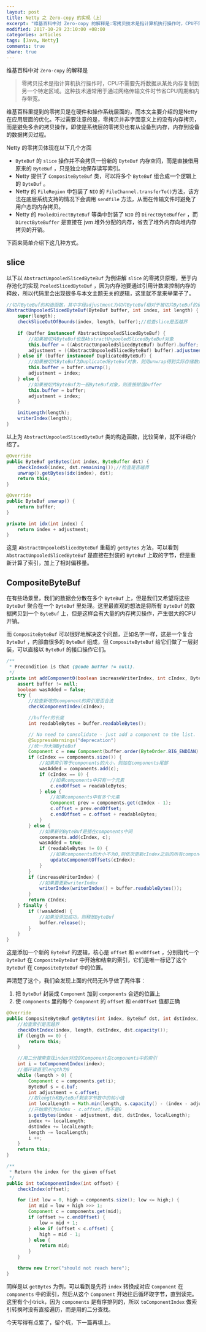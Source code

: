 ```yaml
---
layout: post
title: Netty 之 Zero-copy 的实现（上）
excerpt: "维基百科中对 Zero-copy 的解释是:零拷贝技术是指计算机执行操作时，CPU不需要先将数据从某处内存复制到另一个特定区域。这种技术通常用于通过网络传输文件时节省CPU周期和内存带宽。"
modified: 2017-10-29 23:10:00 +08:00
categories: articles
tags: [Java, Netty]
comments: true
share: true
---
```


维基百科中对 `Zero-copy` 的解释是

> 零拷贝技术是指计算机执行操作时，CPU不需要先将数据从某处内存复制到另一个特定区域。这种技术通常用于通过网络传输文件时节省CPU周期和内存带宽。

维基百科里提到的零拷贝是在硬件和操作系统层面的，而本文主要介绍的是Netty在应用层面的优化。不过需要注意的是，零拷贝并非字面意义上的没有内存拷贝，而是避免多余的拷贝操作，即使是系统层的零拷贝也有从设备到内存，内存到设备的数据拷贝过程。

Netty 的零拷贝体现在以下几个方面

* `ByteBuf` 的 `slice` 操作并不会拷贝一份新的 `ByteBuf` 内存空间，而是直接借用原来的 `ByteBuf` ，只是独立地保存读写索引。
* Netty 提供了 `CompositeByteBuf` 类，可以将多个 `ByteBuf` 组合成一个逻辑上的 `ByteBuf` 。
* Netty 的 `FileRegion` 中包装了 `NIO` 的 `FileChannel.transferTo()`方法，该方法在底层系统支持的情况下会调用 `sendfile` 方法，从而在传输文件时避免了用户态的内存拷贝。
* Netty 的 `PooledDirectByteBuf` 等类中封装了 `NIO` 的 `DirectByteBuffer` ，而 `DirectByteBuffer` 是直接在 jvm 堆外分配的内存，省去了堆外内存向堆内存拷贝的开销。

下面来简单介绍下这几种方式。

## slice

以下以 `AbstractUnpooledSlicedByteBuf` 为例讲解 `slice` 的零拷贝原理，至于内存池化的实现 `PooledSlicedByteBuf` ，因为内存池要通过引用计数来控制内存的释放，所以代码里会出现很多与本文主题无关的逻辑，这里就不拿来举栗子了。

```java 
//切片ByteBuf的构造函数，其中字段adjustment为切片ByteBuf相对于被切片ByteBuf的偏移量，两个ByteBuf共用一块内存空间,字段buffer为实际存储数据的ByteBuf
AbstractUnpooledSlicedByteBuf(ByteBuf buffer, int index, int length) {
    super(length);
    checkSliceOutOfBounds(index, length, buffer);//检查slice是否越界
    
    if (buffer instanceof AbstractUnpooledSlicedByteBuf) {
        //如果被切片ByteBuf也是AbstractUnpooledSlicedByteBuf对象
        this.buffer = ((AbstractUnpooledSlicedByteBuf) buffer).buffer;
        adjustment = ((AbstractUnpooledSlicedByteBuf) buffer).adjustment + index;
    } else if (buffer instanceof DuplicatedByteBuf) {
        //如果被切片ByteBuf为DuplicatedByteBuf对象，则用unwrap得到实际存储数据的ByteBuf赋值buffer
        this.buffer = buffer.unwrap();
        adjustment = index;
    } else {
        //如果被切片ByteBuf为一般ByteBuf对象，则直接赋值buffer
        this.buffer = buffer;
        adjustment = index;
    }

    initLength(length);
    writerIndex(length);
}
```

以上为 `AbstractUnpooledSlicedByteBuf` 类的构造函数，比较简单，就不详细介绍了。

```java
@Override
public ByteBuf getBytes(int index, ByteBuffer dst) {
    checkIndex0(index, dst.remaining());//检查是否越界
    unwrap().getBytes(idx(index), dst);
    return this;
}

@Override
public ByteBuf unwrap() {
    return buffer;
}

private int idx(int index) {
    return index + adjustment;
}
```

这是 `AbstractUnpooledSlicedByteBuf` 重载的 `getBytes` 方法，可以看到 `AbstractUnpooledSlicedByteBuf` 是直接在封装的 `ByteBuf` 上取的字节，但是重新计算了索引，加上了相对偏移量。

## CompositeByteBuf

在有些场景里，我们的数据会分散在多个 `ByteBuf` 上，但是我们又希望将这些 `ByteBuf` 聚合在一个 `ByteBuf` 里处理。这里最直观的想法是将所有 `ByteBuf` 的数据拷贝到一个 `ByteBuf` 上，但是这样会有大量的内存拷贝操作，产生很大的CPU开销。

而 `CompositeByteBuf` 可以很好地解决这个问题，正如名字一样，这是一个复合 `ByteBuf` ，内部由很多的 `ByteBuf` 组成，但 `CompositeByteBuf` 给它们做了一层封装，可以直接以 `ByteBuf` 的接口操作它们。

```java
/**
 * Precondition is that {@code buffer != null}.
 */
private int addComponent0(boolean increaseWriterIndex, int cIndex, ByteBuf buffer) {
    assert buffer != null;
    boolean wasAdded = false;
    try {
        //检查新增的component的索引是否合法
        checkComponentIndex(cIndex);

        //buffer的长度
        int readableBytes = buffer.readableBytes();

        // No need to consolidate - just add a component to the list.
        @SuppressWarnings("deprecation")
        //统一为大端ByteBuf
        Component c = new Component(buffer.order(ByteOrder.BIG_ENDIAN).slice());
        if (cIndex == components.size()) {
            //如果索引等于components的大小，则加在components尾部
            wasAdded = components.add(c);
            if (cIndex == 0) {
                //如果components中只有一个元素
                c.endOffset = readableBytes;
            } else {
                //如果components中有多个元素
                Component prev = components.get(cIndex - 1);
                c.offset = prev.endOffset;
                c.endOffset = c.offset + readableBytes;
            }
        } else {
            //如果新的ByteBuf是插在components中间
            components.add(cIndex, c);
            wasAdded = true;
            if (readableBytes != 0) {
                //如果components的大小不为0,则依次更新cIndex之后的所有components的offset和endOffset
                updateComponentOffsets(cIndex);
            }
        }
        if (increaseWriterIndex) {
            //如果要更新writerIndex
            writerIndex(writerIndex() + buffer.readableBytes());
        }
        return cIndex;
    } finally {
        if (!wasAdded) {
            //如果没添加成功，则释放ByteBuf
            buffer.release();
        }
    }
}
```

这是添加一个新的 `ByteBuf` 的逻辑，核心是 `offset` 和 `endOffset` ，分别指代一个   `ByteBuf` 在 `CompositeByteBuf` 中开始和结束的索引，它们是唯一标记了这个 `ByteBuf` 在 `CompositeByteBuf` 中的位置。

弄清楚了这个，我们会发现上面的代码无外乎做了两件事：
1. 把 `ByteBuf` 封装成 `Component` 加到 `components` 合适的位置上
2. 使 `components` 里的每个 `Component` 的 `offset` 和 `endOffset` 值都正确

```java
@Override
public CompositeByteBuf getBytes(int index, ByteBuf dst, int dstIndex, int length) {
    //检查索引是否越界
    checkDstIndex(index, length, dstIndex, dst.capacity());
    if (length == 0) {
        return this;
    }

    //用二分搜索查找index对应的Component在components中的索引
    int i = toComponentIndex(index);
    //循环读直至length为0
    while (length > 0) {
        Component c = components.get(i);
        ByteBuf s = c.buf;
        int adjustment = c.offset;
        //取length和ByteBuf剩余字节数中的较小值
        int localLength = Math.min(length, s.capacity() - (index - adjustment));
        //开始索引为index - c.offset，而不是0
        s.getBytes(index - adjustment, dst, dstIndex, localLength);
        index += localLength;
        dstIndex += localLength;
        length -= localLength;
        i ++;
    }
    return this;
}

/**
 * Return the index for the given offset
 */
public int toComponentIndex(int offset) {
    checkIndex(offset);

    for (int low = 0, high = components.size(); low <= high;) {
        int mid = low + high >>> 1;
        Component c = components.get(mid);
        if (offset >= c.endOffset) {
            low = mid + 1;
        } else if (offset < c.offset) {
            high = mid - 1;
        } else {
            return mid;
        }
    }

    throw new Error("should not reach here");
}
```

同样是以 `getBytes` 为例，可以看到是先将 `index` 转换成对应 `Component` 在 `components` 中的索引，然后从这个 `Component` 开始往后循环取字节，直到读完。这里有个小trick，因为 `components` 是有序排列的，所以 `toComponentIndex` 做索引转换时没有直接遍历，而是用的二分查找。

今天写得有点累了，留个坑，下一篇再填上。